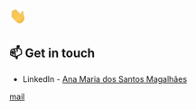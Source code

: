 # <img src="https://raw.githubusercontent.com/ABSphreak/ABSphreak/master/gifs/Hi.gif" width="30px">





## 📫 Get in touch
- LinkedIn - [Ana Maria dos Santos Magalhães](https://in.linkedin.com/in/ana-maria-magalhaes)

 [mail](mailto:anamariaeal@gmail.com) 

<!--
**anammagalhaes/anammagalhaes** is a ✨ _special_ ✨ repository because its `README.md` (this file) appears on your GitHub profile.

Here are some ideas to get you started:

- 🔭 I’m currently working on ...
- 🌱 I’m currently learning ...
- 👯 I’m looking to collaborate on ...
- 🤔 I’m looking for help with ...
- 💬 Ask me about ...
- 📫 How to reach me: ...
- 😄 Pronouns: ...
- ⚡ Fun fact: ...
-->
